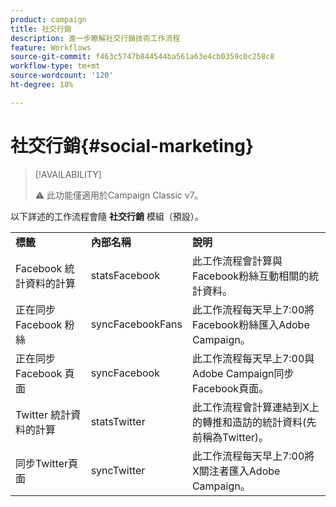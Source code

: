 ```yaml
---
product: campaign
title: 社交行銷
description: 進一步瞭解社交行銷技術工作流程
feature: Workflows
source-git-commit: f463c5747b844544ba561a63e4cb0359c0c258c8
workflow-type: tm+mt
source-wordcount: '120'
ht-degree: 18%

---
```



# 社交行銷{#social-marketing}



>[!AVAILABILITY]
>
>:warning: 此功能僅適用於Campaign Classic v7。

以下詳述的工作流程會隨 **社交行銷** 模組（預設）。

<table> 
 <tbody> 
  <tr> 
   <td> <strong>標籤</strong><br /> </td> 
   <td> <strong>內部名稱</strong><br /> </td> 
   <td> <strong>說明</strong><br /> </td> 
  </tr> 
  <tr> 
   <td> <span class="uicontrol">Facebook 統計資料的計算</span> <br /> </td> 
   <td> <span class="uicontrol">statsFacebook</span> <br /> </td> 
   <td> 此工作流程會計算與Facebook粉絲互動相關的統計資料。<br /> </td> 
  </tr> 
  <tr> 
   <td> <span class="uicontrol">正在同步 Facebook 粉絲</span> <br /> </td> 
   <td> <span class="uicontrol">syncFacebookFans</span> <br /> </td> 
   <td> 此工作流程每天早上7:00將Facebook粉絲匯入Adobe Campaign。<br /> </td> 
  </tr> 
  <tr> 
   <td> <span class="uicontrol">正在同步 Facebook 頁面</span> <br /> </td> 
   <td> <span class="uicontrol">syncFacebook</span> <br /> </td> 
   <td> 此工作流程每天早上7:00與Adobe Campaign同步Facebook頁面。<br /> </td> 
  </tr> 
  <tr> 
   <td> <span class="uicontrol">Twitter 統計資料的計算</span> <br /> </td> 
   <td> <span class="uicontrol">statsTwitter</span> <br /> </td> 
   <td> 此工作流程會計算連結到X上的轉推和造訪的統計資料(先前稱為Twitter)。<br /> </td> 
  </tr> 
  <tr> 
   <td> <span class="uicontrol">同步Twitter頁面</span> <br /> </td> 
   <td> <span class="uicontrol">syncTwitter</span> <br /> </td> 
   <td> 此工作流程每天早上7:00將X關注者匯入Adobe Campaign。<br /> </td> 
  </tr> 
 </tbody> 
</table>

